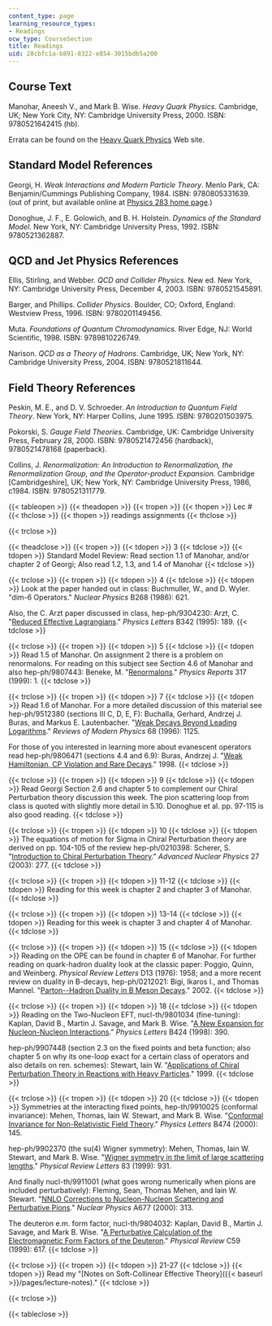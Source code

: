 ```yaml
---
content_type: page
learning_resource_types:
- Readings
ocw_type: CourseSection
title: Readings
uid: 28cbfc1a-b891-8322-e854-3015bdb5a200
---
```


Course Text
-----------

Manohar, Aneesh V., and Mark B. Wise. _Heavy Quark Physics_. Cambridge, UK; New York City, NY: Cambridge University Press, 2000. ISBN: 9780521642415 (hb).

Errata can be found on the [Heavy Quark Physics](http://www.cambridge.org/us/academic/subjects/physics/particle-physics-and-nuclear-physics/heavy-quark-physics) Web site.

Standard Model References
-------------------------

Georgi, H. _Weak Interactions and Modern Particle Theory_. Menlo Park, CA: Benjamin/Cummings Publishing Company, 1984. ISBN: 9780805331639. (out of print, but available online at [Physics 283 home page](http://www.people.fas.harvard.edu/~hgeorgi/283.html).)

Donoghue, J. F., E. Golowich, and B. H. Holstein. _Dynamics of the Standard Model_. New York, NY: Cambridge University Press, 1992. ISBN: 9780521362887.

QCD and Jet Physics References
------------------------------

Ellis, Stirling, and Webber. _QCD and Collider Physics._ New ed. New York, NY: Cambridge University Press, December 4, 2003. ISBN: 9780521545891.

Barger, and Phillips. _Collider Physics_. Boulder, CO; Oxford, England: Westview Press, 1996. ISBN: 9780201149456.

Muta. _Foundations of Quantum Chromodynamics._ River Edge, NJ: World Scientific, 1998. ISBN: 9789810226749.

Narison. _QCD as a Theory of Hadrons_. Cambridge, UK; New York, NY: Cambridge University Press, 2004. ISBN: 9780521811644.

Field Theory References
-----------------------

Peskin, M. E., and D. V. Schroeder. _An Introduction to Quantum Field Theory_. New York, NY: Harper Collins, June 1995. ISBN: 9780201503975.

Pokorski, S. _Gauge Field Theories_. Cambridge, UK: Cambridge University Press, February 28, 2000. ISBN: 9780521472456 (hardback), 9780521478168 (paperback).

Collins, J. _Renormalization: An Introduction to Renormalization, the Renormalization Group, and the Operator-product Expansion._ Cambridge \[Cambridgeshire\], UK; New York, NY: Cambridge University Press, 1986, c1984. ISBN: 9780521311779.

{{< tableopen >}}
{{< theadopen >}}
{{< tropen >}}
{{< thopen >}}
Lec #
{{< thclose >}}
{{< thopen >}}
readings assignments
{{< thclose >}}

{{< trclose >}}

{{< theadclose >}}
{{< tropen >}}
{{< tdopen >}}
3
{{< tdclose >}}
{{< tdopen >}}
Standard Model Review: Read section 1.1 of Manohar, and/or chapter 2 of Georgi; Also read 1.2, 1.3, and 1.4 of Manohar
{{< tdclose >}}

{{< trclose >}}
{{< tropen >}}
{{< tdopen >}}
4
{{< tdclose >}}
{{< tdopen >}}
Look at the paper handed out in class: Buchmuller, W., and D. Wyler. "dim-6 Operators." _Nuclear Physics_ B268 (1986): 621.  
  
Also, the C. Arzt paper discussed in class, hep-ph/9304230: Arzt, C. "[Reduced Effective Lagrangians](http://de.arxiv.org/abs/hep-ph/9304230)." _Physics Letters_ B342 (1995): 189.
{{< tdclose >}}

{{< trclose >}}
{{< tropen >}}
{{< tdopen >}}
5
{{< tdclose >}}
{{< tdopen >}}
Read 1.5 of Manohar. On assignment 2 there is a problem on renormalons. For reading on this subject see Section 4.6 of Manohar and also hep-ph/9807443: Beneke, M. "[Renormalons](http://de.arxiv.org/abs/hep-ph/9807443)." _Physics Reports_ 317 (1999): 1.
{{< tdclose >}}

{{< trclose >}}
{{< tropen >}}
{{< tdopen >}}
7
{{< tdclose >}}
{{< tdopen >}}
Read 1.6 of Manohar. For a more detailed discussion of this material see hep-ph/9512380 (sections III C, D, E, F): Buchalla, Gerhard, Andrzej J. Buras, and Markus E. Lautenbacher. "[Weak Decays Beyond Leading Logarithms](http://de.arxiv.org/abs/hep-ph/9512380)." _Reviews of Modern Physics_ 68 (1996): 1125.  
  
For those of you interested in learning more about evanescent operators read hep-ph/9806471 (sections 4.4 and 6.9): Buras, Andrzej J. "[Weak Hamiltonian, CP Violation and Rare Decays](http://de.arxiv.org/abs/hep-ph/9806471)." 1998.
{{< tdclose >}}

{{< trclose >}}
{{< tropen >}}
{{< tdopen >}}
9
{{< tdclose >}}
{{< tdopen >}}
Read Georgi Section 2.6 and chapter 5 to complement our Chiral Perturbation theory discussion this week. The pion scattering loop from class is quoted with slightly more detail in 5.10. Donoghue et al. pp. 97-115 is also good reading.
{{< tdclose >}}

{{< trclose >}}
{{< tropen >}}
{{< tdopen >}}
10
{{< tdclose >}}
{{< tdopen >}}
The equations of motion for Sigma in Chiral Perturbation theory are derived on pp. 104-105 of the review hep-ph/0210398: Scherer, S. "[Introduction to Chiral Perturbation Theory](http://de.arxiv.org/abs/hep-ph/0210398)." _Advanced Nuclear Physics_ 27 (2003): 277.
{{< tdclose >}}

{{< trclose >}}
{{< tropen >}}
{{< tdopen >}}
11-12
{{< tdclose >}}
{{< tdopen >}}
Reading for this week is chapter 2 and chapter 3 of Manohar.
{{< tdclose >}}

{{< trclose >}}
{{< tropen >}}
{{< tdopen >}}
13-14
{{< tdclose >}}
{{< tdopen >}}
Reading for this week is chapter 3 and chapter 4 of Manohar.
{{< tdclose >}}

{{< trclose >}}
{{< tropen >}}
{{< tdopen >}}
15
{{< tdclose >}}
{{< tdopen >}}
Reading on the OPE can be found in chapter 6 of Manohar. For further reading on quark-hadron duality look at the classic paper: Poggio, Quinn, and Weinberg. _Physical Review Letters_ D13 (1976): 1958; and a more recent review on duality in B-decays, hep-ph/0212021: Bigi, Ikaros I., and Thomas Mannel. "[Parton--Hadron Duality in B Meson Decays](http://de.arxiv.org/abs/hep-ph/0212021)." 2002.
{{< tdclose >}}

{{< trclose >}}
{{< tropen >}}
{{< tdopen >}}
18
{{< tdclose >}}
{{< tdopen >}}
Reading on the Two-Nucleon EFT, nucl-th/9801034 (fine-tuning): Kaplan, David B., Martin J. Savage, and Mark B. Wise. "[A New Expansion for Nucleon-Nucleon Interactions](http://de.arxiv.org/abs/nucl-th/9801034)." _Physics Letters_ B424 (1998): 390.  
  
hep-ph/9907448 (section 2.3 on the fixed points and beta function; also chapter 5 on why its one-loop exact for a certain class of operators and also details on ren. schemes): Stewart, Iain W. "[Applications of Chiral Perturbation Theory in Reactions with Heavy Particles](http://de.arxiv.org/abs/hep-ph/9907448)." 1999.
{{< tdclose >}}

{{< trclose >}}
{{< tropen >}}
{{< tdopen >}}
20
{{< tdclose >}}
{{< tdopen >}}
Symmetries at the interacting fixed points, hep-th/9910025 (conformal invariance): Mehen, Thomas, Iain W. Stewart, and Mark B. Wise. "[Conformal Invariance for Non-Relativistic Field Theory](http://de.arxiv.org/abs/hep-th/9910025)." _Physics Letters_ B474 (2000): 145.  
  
hep-ph/9902370 (the su(4) Wigner symmetry): Mehen, Thomas, Iain W. Stewart, and Mark B. Wise. "[Wigner symmetry in the limit of large scattering lengths](http://de.arxiv.org/abs/hep-ph/9902370)." _Physical Review Letters_ 83 (1999): 931.  
  
And finally nucl-th/9911001 (what goes wrong numerically when pions are included perturbatively): Fleming, Sean, Thomas Mehen, and Iain W. Stewart. "[NNLO Corrections to Nucleon-Nucleon Scattering and Perturbative Pions](http://de.arxiv.org/abs/nucl-th/9911001)." _Nuclear Physics_ A677 (2000): 313.  
  
The deuteron e.m. form factor, nucl-th/9804032: Kaplan, David B., Martin J. Savage, and Mark B. Wise. "[A Perturbative Calculation of the Electromagnetic Form Factors of the Deuteron](http://de.arxiv.org/abs/nucl-th/9804032)." _Physical Review_ C59 (1999): 617.
{{< tdclose >}}

{{< trclose >}}
{{< tropen >}}
{{< tdopen >}}
21-27
{{< tdclose >}}
{{< tdopen >}}
Read my "[Notes on Soft-Collinear Effective Theory]({{< baseurl >}}/pages/lecture-notes)."
{{< tdclose >}}

{{< trclose >}}

{{< tableclose >}}